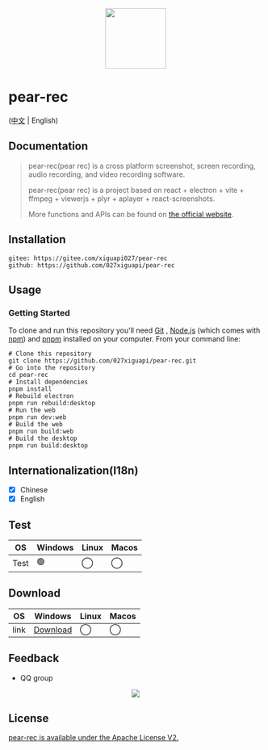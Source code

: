 <p align="center">
  <img src="https://027xiguapi.github.io/pear-rec/logo.png"  height="120"  />
</p>

# pear-rec

([中文](README.zh-CN.md) | English)

## Documentation

> pear-rec(pear rec) is a cross platform screenshot, screen recording, audio recording, and video recording software.
>
> pear-rec(pear rec) is a project based on react + electron + vite + ffmpeg + viewerjs + plyr + aplayer + react-screenshots.
>
> More functions and APIs can be found on [the official website](https://027xiguapi.github.io/pear-rec).

## Installation

```
gitee: https://gitee.com/xiguapi027/pear-rec
github: https://github.com/027xiguapi/pear-rec
```

## Usage

### Getting Started

To clone and run this repository you'll need [Git](https://git-scm.com) , [Node.js](https://nodejs.org/en/download/) (which comes with [npm](https://www.npmjs.com/)) and [pnpm](https://pnpm.io/) installed on your computer. From your command line:

```shell
# Clone this repository
git clone https://github.com/027xiguapi/pear-rec.git
# Go into the repository
cd pear-rec
# Install dependencies
pnpm install
# Rebuild electron
pnpm run rebuild:desktop
# Run the web
pnpm run dev:web
# Build the web
pnpm run build:web
# Build the desktop
pnpm run build:desktop
```

## Internationalization(I18n)

- [x] Chinese
- [x] English

## Test

| OS   | Windows | Linux | Macos |
| ---- | ------- | ----- | ----- |
| Test | 🟢      | ◯     | ◯     |

## Download

| OS   | Windows                                                                                                   | Linux | Macos |
| ---- | --------------------------------------------------------------------------------------------------------- | ----- | ----- |
| link | [Download](https://github.com/027xiguapi/pear-rec/releases/download/1.0.0-alpha/pear-rec_1.0.0-alpha.exe) | ◯     | ◯     |

## Feedback

- QQ group

<p align="center">
  <img src="https://027xiguapi.github.io/pear-rec/imgs/pear-rec_qq_qrcode.png" />
</p>

## License

[pear-rec is available under the Apache License V2.](LICENSE)
